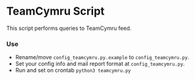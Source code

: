 TeamCymru Script
===

This script performs queries to TeamCymru feed.

### Use
* Rename/move `config_teamcymru.py.example` to `config_teamcymru.py`.
* Set your config info and mail report format at `config_teamcymru.py`.
* Run and set on crontab `python3 teamcymru.py`
